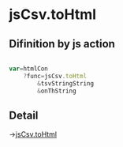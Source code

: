 # jsCsv.toHtml

## Difinition by js action

```js.js

var=htmlCon
	?func=jsCsv.toHtml
		&tsvStringString
		&onThString
```

## Detail

->[jsCsv.toHtml](https://github.com/puutaro/CommandClick/blob/master/md/developer/js_interface/details/JsCsv/toHtml.md)
